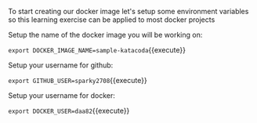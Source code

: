 To start creating our docker image let's setup some environment variables
so this learning exercise can be applied to most docker projects

Setup the name of the docker image you will be working on:

`export DOCKER_IMAGE_NAME=sample-katacoda`{{execute}}

Setup your username for github:

`export GITHUB_USER=sparky2708`{{execute}}

Setup your username for docker:

`export DOCKER_USER=daa82`{{execute}}
